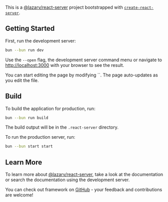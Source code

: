 This is a [@lazarv/react-server](https://react-server.dev) project bootstrapped with [`create-react-server`](https://react-server.dev/guide/quick-start).

## Getting Started

First, run the development server:

```sh
bun --bun run dev
```

Use the `--open` flag, the development server command menu or navigate to [http://localhost:3000](http://localhost:3000) with your browser to see the result.

You can start editing the page by modifying ``. The page auto-updates as you edit the file.

## Build

To build the application for production, run:

```sh
bun --bun run build
```

The build output will be in the `.react-server` directory.

To run the production server, run:

```sh
bun --bun start start
```

## Learn More

To learn more about [@lazarv/react-server](https://react-server.dev), take a look at the documentation or search the documentation using the development server.

You can check out framework on [GitHub](https://github.com/lazarv/react-server) - your feedback and contributions are welcome!
